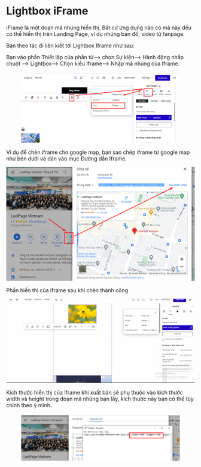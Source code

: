 # Lightbox iFrame

iFrame là một đoạn mã nhúng hiển thị. Bất cứ ứng dụng nào có mã này đều có thể hiển thị trên Landing Page, ví dụ nhúng bản đồ, video từ fanpage.

Bạn theo tác đi liên kiết tới Lightbox Iframe như sau:

Bạn vào phần Thiết lập của phần tử--> chọn Sự kiện--> Hành động nhấp chuột --> Lightbox--> Chọn kiểu Iframe--> Nhập mã nhúng của Iframe.

<figure><img src="../../.gitbook/assets/iframe (1).png" alt=""><figcaption></figcaption></figure>

Ví dụ để chèn iframe cho google map, bạn sao chép iframe từ google map như bên dưới và dán vào mục Đường dẫn Iframe.

![](<../../.gitbook/assets/image (344).png>)

Phần hiển thị của iframe sau khi chèn thành công&#x20;

![](../../.gitbook/assets/lightbox.gif)

Kích thước hiển thị của Iframe khi xuất bản sẽ phụ thuộc vào kích thước width và height trong đoạn mã nhúng bạn lấy, kích thước này bạn có thể tùy chỉnh theo ý mình.

<figure><img src="../../.gitbook/assets/kích thước.png" alt=""><figcaption></figcaption></figure>
